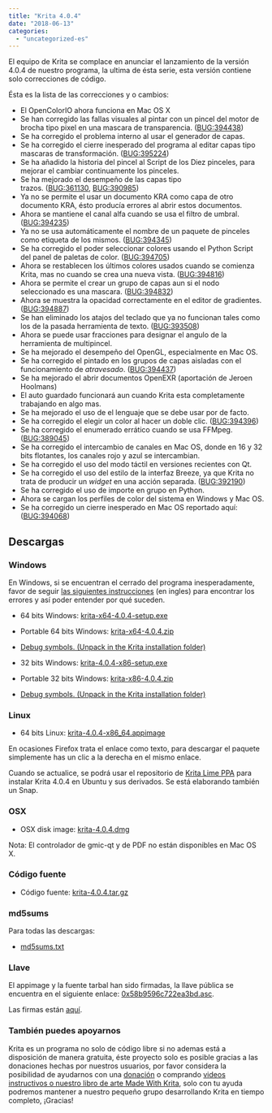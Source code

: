 ```yaml
---
title: "Krita 4.0.4"
date: "2018-06-13"
categories: 
  - "uncategorized-es"
---
```


El equipo de Krita se complace en anunciar el lanzamiento de la versión 4.0.4 de nuestro programa, la ultima de ésta serie, esta versión contiene solo correcciones de código.

Ésta es la lista de las correcciones y o cambios:

- El OpenColorIO ahora funciona en Mac OS X
- Se han corregido las fallas visuales al pintar con un pincel del motor de brocha tipo pixel en una mascara de transparencia. ([BUG:394438](https://bugs.kde.org/show_bug.cgi?id=394438))
- Se ha corregido el problema interno al usar el generador de capas.
- Se ha corregido el cierre inesperado del programa al editar capas tipo mascaras de transformación. ([BUG:395224](https://bugs.kde.org/show_bug.cgi?id=395224))
- Se ha añadido la historia del pincel al Script de los Diez pinceles, para mejorar el cambiar continuamente los pinceles.
- Se ha mejorado el desempeño de las capas tipo trazos. ([BUG:361130](https://bugs.kde.org/show_bug.cgi?id=361130), [BUG:390985](https://bugs.kde.org/show_bug.cgi?id=390985))
- Ya no se permite el usar un documento KRA como capa de otro documento KRA, ésto producía errores al abrir estos documentos.
- Ahora se mantiene el canal alfa cuando se usa el filtro de umbral. ([BUG:394235](https://bugs.kde.org/show_bug.cgi?id=394235))
- Ya no se usa automáticamente el nombre de un paquete de pinceles como etiqueta de los mismos. ([BUG:394345](https://bugs.kde.org/show_bug.cgi?id=394345))
- Se ha corregido el poder seleccionar colores usando el Python Script del panel de paletas de color. ([BUG:394705](https://bugs.kde.org/show_bug.cgi?id=394705))
- Ahora se restablecen los últimos colores usados cuando se comienza Krita, mas no cuando se crea una nueva vista. ([BUG:394816](https://bugs.kde.org/show_bug.cgi?id=394816))
- Ahora se permite el crear un grupo de capas aun si el nodo seleccionado es una mascara. ([BUG:394832](https://bugs.kde.org/show_bug.cgi?id=394832))
- Ahora se muestra la opacidad correctamente en el editor de gradientes. ([BUG:394887](https://bugs.kde.org/show_bug.cgi?id=394887))
- Se han eliminado los atajos del teclado que ya no funcionan tales como los de la pasada herramienta de texto. ([BUG:393508](https://bugs.kde.org/show_bug.cgi?id=393508))
- Ahora se puede usar fracciones para designar el angulo de la herramienta de multipincel.
- Se ha mejorado el desempeño del OpenGL, especialmente en Mac OS.
- Se ha corregido el pintado en los grupos de capas aisladas con el funcionamiento de _atravesado_. ([BUG:394437](https://bugs.kde.org/show_bug.cgi?id=394437))
- Se ha mejorado el abrir documentos OpenEXR (aportación de Jeroen Hoolmans)
- El auto guardado funcionará aun cuando Krita esta completamente trabajando en algo mas.
- Se ha mejorado el uso de el lenguaje que se debe usar por de facto.
- Se ha corregido el elegir un color al hacer un doble clic. ([BUG:394396](https://bugs.kde.org/show_bug.cgi?id=394396))
- Se ha corregido el enumerado errático cuando se usa FFMpeg. ([BUG:389045](https://bugs.kde.org/show_bug.cgi?id=389045))
- Se ha corregido el intercambio de canales en Mac OS, donde en 16 y 32 bits flotantes, los canales rojo y azul se intercambian.
- Se ha corregido el uso del modo táctil en versiones recientes con Qt.
- Se ha corregido el uso del estilo de la interfaz Breeze, ya que Krita no trata de producir un _widget_ en una acción separada. ([BUG:392190](https://bugs.kde.org/show_bug.cgi?id=392190))
- Se ha corregido el uso de importe en grupo en Python.
- Ahora se cargan los perfiles de color del sistema en Windows y Mac OS.
- Se ha corregido un cierre inesperado en Mac OS reportado aquí: ([BUG:394068](https://bugs.kde.org/show_bug.cgi?id=394068))

## Descargas

### Windows

En Windows, si se encuentran el cerrado del programa inesperadamente, favor de seguir [las siguientes instrucciones](https://docs.krita.org/Dr._Mingw_debugger) (en ingles) para encontrar los errores y así poder entender por qué suceden.

- 64 bits Windows: [krita-x64-4.0.4-setup.exe](https://download.kde.org/stable/krita/4.0.4/krita-x64-4.0.4-setup.exe)
- Portable 64 bits Windows: [krita-x64-4.0.4.zip](https://download.kde.org/stable/krita/4.0.4/krita-x64-4.0.4.zip)
- [Debug symbols. (Unpack in the Krita installation folder)](https://download.kde.org/stable/krita/4.0.4/krita-x64-4.0.4-dbg.zip)

- 32 bits Windows: [krita-4.0.4-x86-setup.exe](https://download.kde.org/stable/krita/4.0.4/krita-x86-4.0.4-setup.exe)
- Portable 32 bits Windows: [krita-x86-4.0.4.zip](https://download.kde.org/stable/krita/4.0.4/krita-x86-4.0.4.zip)
- [Debug symbols. (Unpack in the Krita installation folder)](https://download.kde.org/stable/krita/4.0.4/krita-x86-4.0.4-dbg.zip)

### Linux

- 64 bits Linux: [krita-4.0.4-x86\_64.appimage](https://download.kde.org/stable/krita/4.0.4/krita-4.0.4-x86_64.appimage)

En ocasiones Firefox trata el enlace como texto, para descargar el paquete simplemente has un clic a la derecha en el mismo enlace.

Cuando se actualice, se podrá usar el repositorio de [Krita Lime PPA](https://launchpad.net/~kritalime/+archive/ubuntu/ppa) para instalar Krita 4.0.4 en Ubuntu y sus derivados. Se está elaborando también un Snap.

### OSX

- OSX disk image: [krita-4.0.4.dmg](https://download.kde.org/stable/krita/4.0.4/krita-4.0.4.dmg)

Nota: El controlador de gmic-qt y de PDF no están disponibles en Mac OS X.

### Código fuente

- Código fuente: [krita-4.0.4.tar.gz](https://download.kde.org/stable/krita/4.0.4/krita-4.0.4.tar.gz)

### md5sums

Para todas las descargas:

- [md5sums.txt](https://download.kde.org/unstable/krita/3.2.0-beta.1/md5sums.txt)

### Llave

El appimage y la fuente tarbal han sido firmadas, la llave pública se encuentra en el siguiente enlace: [0x58b9596c722ea3bd.asc](https://share.kde.org/index.php/s/fJ99V5mZvuyD0z8).

Las firmas están [aquí](http://download.kde.org/unstable/krita/3.1.3-beta.1).

### También puedes apoyarnos

Krita es un programa no solo de código libre si no ademas está a disposición de manera gratuita, éste proyecto solo es posible gracias a las donaciones hechas por nuestros usuarios, por favor considera la posibilidad de ayudarnos con una [donación](/support-us/donations/) o comprando [videos instructivos o nuestro libro de arte Made With Krita](https://krita.org/es/item/krita-3-2-0/%22/support-us/shop), solo con tu ayuda podremos mantener a nuestro pequeño grupo desarrollando Krita en tiempo completo, ¡Gracias!
